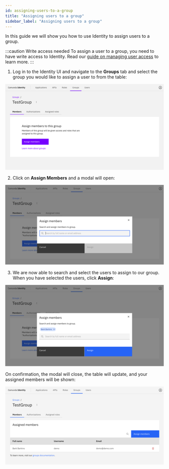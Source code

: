 ```yaml
---
id: assigning-users-to-a-group
title: "Assigning users to a group"
sidebar_label: "Assigning users to a group"
---
```


In this guide we will show you how to use Identity to assign users to a group.

:::caution Write access needed
To assign a user to a group, you need to have write access to Identity.
Read our [guide on managing user access](../managing-user-access.md) to learn more.
:::

1. Log in to the Identity UI and navigate to the **Groups** tab and select the group you would like to assign a user to from the table:

![assign-user-to-group-tab](../img/assign-user-to-group-tab.png)

2. Click on **Assign Members** and a modal will open:

![assign-user-to-group-modal-1](../img/assign-user-to-group-modal-1.png)

3. We are now able to search and select the users to assign to our group. When you have selected the users, click **Assign**:

![assign-user-to-group-modal-2](../img/assign-user-to-group-modal-2.png)

On confirmation, the modal will close, the table will update, and your assigned members will be shown:

![assign-user-to-group-refreshed-table](../img/assign-user-to-group-refreshed-table.png)
